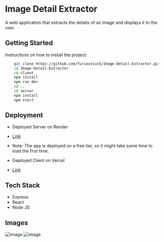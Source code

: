 # Image Detail Extractor

A web application that extracts the details of an image and displays it to the user.

## Getting Started

Instructions on how to install the project:

```bash
    git clone https://github.com/furiousluck/Image-Detail-Extractor.git
    cd Image-Detail-Extractor
    cd client
    npm install
    npm run dev
    cd ..
    cd server
    npm install
    npm start
```

## Deployment
- Deployed Server on Render
- [Link](https://img-detail-extractor.onrender.com)
- Note: The app is deployed on a free tier, so it might take some time to load the first time.

- Deployed Client on Vercel
- [Link](https://image-detail-extractor.vercel.app)


## Tech Stack

- Express
- React
- Node JS

## Images
![image](https://github.com/furiousluck/Image-Detail-Extractor/assets/79402080/3bb3f519-75e2-4fd6-87d0-d9a16d3649ba)
![image](https://github.com/furiousluck/Image-Detail-Extractor/assets/79402080/f3cc1cd6-bcc0-4586-ae77-c8341fca0f74)



